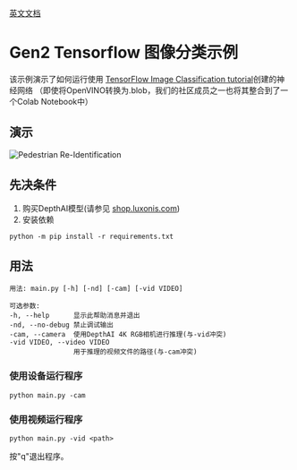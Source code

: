 [英文文档](README.md)

# Gen2 Tensorflow 图像分类示例

该示例演示了如何运行使用 [TensorFlow Image Classification tutorial](https://colab.research.google.com/drive/1oNxfvx5jOfcmk1Nx0qavjLN8KtWcLRn6?usp=sharing)创建的神经网络 （即使将OpenVINO转换为.blob，我们的社区成员之一也将其整合到了一个Colab Notebook中）


## 演示

![Pedestrian Re-Identification](https://user-images.githubusercontent.com/5244214/109003919-522a0180-76a8-11eb-948c-a74432c22be1.gif)

## 先决条件

1. 购买DepthAI模型(请参见 [shop.luxonis.com](https://shop.luxonis.com/))
2. 安装依赖
```
python -m pip install -r requirements.txt
```

## 用法

```
用法: main.py [-h] [-nd] [-cam] [-vid VIDEO]

可选参数:
-h, --help      显示此帮助消息并退出
-nd, --no-debug 禁止调试输出
-cam, --camera  使用DepthAI 4K RGB相机进行推理(与-vid冲突)
-vid VIDEO, --video VIDEO
                用于推理的视频文件的路径(与-cam冲突)
```

### 使用设备运行程序

```
python main.py -cam
```

### 使用视频运行程序
``` 
python main.py -vid <path>
```

按"q"退出程序。